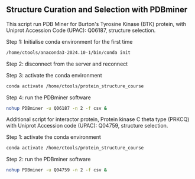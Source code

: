 ## Structure Curation and Selection with PDBminer
This script run PDB Miner for Burton's Tyrosine Kinase (BTK) protein, with Uniprot Accession Code (UPAC): Q06187, structure selection.

Step 1: Initialise conda environment for the first time
```bash
/home/ctools/anaconda3-2024.10-1/bin/conda init
```
Step 2: disconnect from the server and reconnect 

Step 3: activate the conda environment 
```bash
conda activate /home/ctools/protein_structure_course
```
Step 4: run the PDBminer software
```bash
nohup PDBminer -u Q06187 -n 2 -f csv &
```

Additional script for interactor protein, Protein kinase C theta type (PRKCQ) with Uniprot Accession code (UPAC): Q04759, structure selection.

Step 1: activate the conda environment 
```bash
conda activate /home/ctools/protein_structure_course
```
Step 2: run the PDBminer software
```bash
nohup PDBminer -u Q04759 -n 2 -f csv &
```
